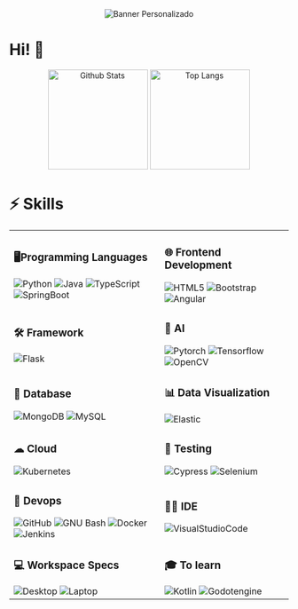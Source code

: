 <!-- Banner personalizado -->

<div align="center">
  <img src="URL_DE_TU_IMAGEN" alt="Banner Personalizado">
</div>

<!-- Encabezado -->

# Hi! 👋

<!-- Estadísticas de GitHub -->

<div align="center">
  <img src="https://github-readme-stats.vercel.app/api?username=Facundo-Guarnier&count_private=true&show_icons=true" alt="Github Stats" style="height: 180px;">
  <img src="https://github-readme-stats.vercel.app/api/top-langs/?username=Facundo-Guarnier&layout=compact" alt="Top Langs" style="height: 180px;">
</div>

<!-- Tabla de habilidades -->

# ⚡ Skills

<table >
  <tr >
    <td>
      <h3>🖥️Programming Languages</h3>
      <img src="https://img.shields.io/badge/-Python-3776AB?style=flat-square&logo=Python&logoColor=white" alt="Python">
      <img src="https://img.shields.io/badge/-Java-FF6F00?style=flat-square&logo=openjdk&logoColor=white" alt="Java">
      <img src="https://img.shields.io/badge/-TypeScript-3178C6?style=flat-square&logo=TypeScript&logoColor=white" alt="TypeScript">
      <img src="https://img.shields.io/badge/-SpringBoot-6DB33F?style=flat-square&logo=SpringBoot&logoColor=white" alt="SpringBoot">
    </td>
    <td>
      <h3>🌐 Frontend Development</h3>
      <img src="https://img.shields.io/badge/-HTML5-E34F26?style=flat-square&logo=html5&logoColor=white" alt="HTML5">
      <img src="https://img.shields.io/badge/-Bootstrap-563D7C?style=flat-square&logo=bootstrap&logoColor=white" alt="Bootstrap">
      <img src="https://img.shields.io/badge/-Angular-DD0031?style=flat-square&logo=angular&logoColor=white" alt="Angular">
    </td>
  </tr>
  <tr>
    <td>
      <h3>🛠️ Framework</h3>
      <img src="https://img.shields.io/badge/-Flask-000000?style=flat-square&logo=flask&logoColor=white" alt="Flask">
    </td>
    <td>
      <h3>🤖 AI</h3>
      <img src="https://img.shields.io/badge/-Pytorch-EE4C2C?style=flat-square&logo=Pytorch&logoColor=white" alt="Pytorch">
      <img src="https://img.shields.io/badge/-Tensorflow-FF6F00?style=flat-square&logo=Tensorflow&logoColor=white" alt="Tensorflow">
      <img src="https://img.shields.io/badge/-OpenCV-5C3EE8?style=flat-square&logo=OpenCV&logoColor=white" alt="OpenCV">
    </td>
  </tr>
  <tr>
    <td>
      <h3>💾 Database</h3>
      <img src="https://img.shields.io/badge/-MongoDB-47A248?style=flat-square&logo=mongodb&logoColor=white" alt="MongoDB">
      <img src="https://img.shields.io/badge/-MySQL-4479A1?style=flat-square&logo=MySQL&logoColor=white" alt="MySQL">
    </td>
    <td>
      <h3>📊 Data Visualization</h3>
      <img src="https://img.shields.io/badge/-Elastic-005571?style=flat-square&logo=elastic&logoColor=white" alt="Elastic">
    </td>
  </tr>
  <tr>
    <td>
      <h3>☁ Cloud</h3>
      <img src="https://img.shields.io/badge/-Kubernetes-326CE5?style=flat-square&logo=Kubernetes&logoColor=white" alt="Kubernetes">
    </td>
    <td>
      <h3>🔔 Testing</h3>
      <img src="https://img.shields.io/badge/-Cypress-17202C?style=flat-square&logo=Cypress&logoColor=white" alt="Cypress">
      <img src="https://img.shields.io/badge/-Selenium-43B02A?style=flat-square&logo=Selenium&logoColor=white" alt="Selenium">
    </td>
  </tr>
  <tr>
    <td>
      <h3>🚀 Devops</h3>
      <img src="https://img.shields.io/badge/-GitHub-181717?style=flat-square&logo=github" alt="GitHub">
      <img src="https://img.shields.io/badge/-GNU_bash-4EAA25?style=flat-square&logo=gnubash&logoColor=white" alt="GNU Bash">
      <img src="https://img.shields.io/badge/-Docker-2496ED?style=flat-square&logo=docker&logoColor=white" alt="Docker">
      <img src="https://img.shields.io/badge/-Jenkins-D24939?style=flat-square&logo=Jenkins&logoColor=white" alt="Jenkins">
    </td>
    <td>
      <h3>👩‍💻 IDE</h3>
      <img src="https://img.shields.io/badge/-Visual Studio Code-0078D4?style=flat-square&logo=visual%20studio%20code&logoColor=white" alt="VisualStudioCode">
    </td>
  </tr>
    <tr>
    <td>
      <h3>💻 Workspace Specs</h3>
      <img src="https://img.shields.io/badge/AMD-Ryzen 5 5600G-ED1C24?style=flat-square&logo=amd&logoColor=whit" alt="Desktop">
      <img src="https://img.shields.io/badge/Intel-Core i5 1035G1-0071C5?style=flat-square&logo=intel&logoColor=white" alt="Laptop">
    </td>
    <td>
      <h3>🎓 To learn</h3>
        <img src="https://img.shields.io/badge/-Kotlin-0095D5?style=flat-square&logo=Kotlin&logoColor=white" alt="Kotlin">
        <img src="https://img.shields.io/badge/-Godotengine-478CBF?style=flat-square&logo=Godotengine&logoColor=white" alt="Godotengine">
    </td>
  </tr>
